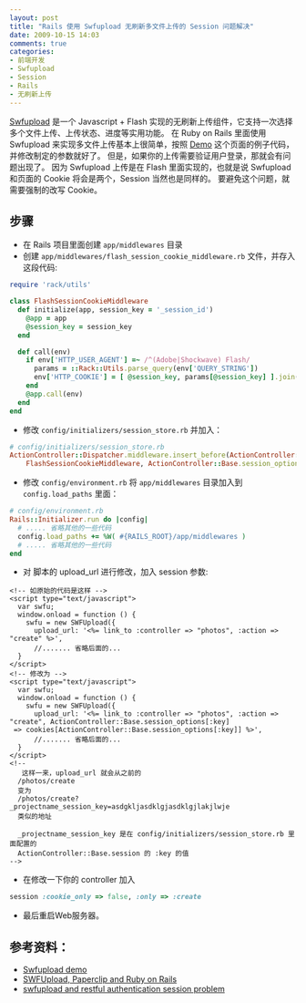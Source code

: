 ```yaml
---
layout: post
title: "Rails 使用 Swfupload 无刷新多文件上传的 Session 问题解决"
date: 2009-10-15 14:03
comments: true
categories: 
- 前端开发
- Swfupload
- Session
- Rails
- 无刷新上传
---
```

[Swfupload](http://swfupload.org/) 是一个 Javascript + Flash 实现的无刷新上传组件，它支持一次选择多个文件上传、上传状态、进度等实用功能。
在 Ruby on Rails 里面使用 Swfupload 来实现多文件上传基本上很简单，按照 [Demo](http://demo.swfupload.org/v220/applicationdemo/index.php) 这个页面的例子代码，并修改制定的参数就好了。
但是，如果你的上传需要验证用户登录，那就会有问题出现了。
因为 Swfupload 上传是在 Flash 里面实现的，也就是说 Swfupload 和页面的 Cookie 将会是两个，Session 当然也是同样的。
要避免这个问题，就需要强制的改写 Cookie。

## 步骤

* 在 Rails 项目里面创建 `app/middlewares` 目录
* 创建 `app/middlewares/flash_session_cookie_middleware.rb` 文件，并存入这段代码:

<!-- more -->
```ruby
require 'rack/utils'

class FlashSessionCookieMiddleware
  def initialize(app, session_key = '_session_id')
    @app = app
    @session_key = session_key
  end

  def call(env)
    if env['HTTP_USER_AGENT'] =~ /^(Adobe|Shockwave) Flash/
      params = ::Rack::Utils.parse_query(env['QUERY_STRING'])
      env['HTTP_COOKIE'] = [ @session_key, params[@session_key] ].join('=').freeze unless params[@session_key].nil?
    end
    @app.call(env)
  end
end
```

* 修改 `config/initializers/session_store.rb` 并加入：

```ruby
# config/initializers/session_store.rb 
ActionController::Dispatcher.middleware.insert_before(ActionController::Base.session_store, 
    FlashSessionCookieMiddleware, ActionController::Base.session_options[:key])
```

* 修改 `config/environment.rb` 将 `app/middlewares` 目录加入到 `config.load_paths` 里面：

```ruby
# config/environment.rb
Rails::Initializer.run do |config|
  # ..... 省略其他的一些代码
  config.load_paths += %W( #{RAILS_ROOT}/app/middlewares )
  # ..... 省略其他的一些代码
end
```

* 对 脚本的 upload_url 进行修改，加入 session 参数:

```erb
<!-- 如原始的代码是这样 -->
<script type="text/javascript">
  var swfu;
  window.onload = function () {
    swfu = new SWFUpload({
      upload_url: '<%= link_to :controller => "photos", :action => "create" %>',
      //....... 省略后面的...
  }
</script>
<!-- 修改为 -->
<script type="text/javascript">
  var swfu;
  window.onload = function () {
    swfu = new SWFUpload({
      upload_url: '<%= link_to :controller => "photos", :action => "create", ActionController::Base.session_options[:key]
 => cookies[ActionController::Base.session_options[:key]] %>',
      //....... 省略后面的...
  }
</script>
<!--
   这样一来，upload_url 就会从之前的 
  /photos/create 
  变为 
  /photos/create?_projectname_session_key=asdgkljasdklgjasdklgjlakjlwje 
  类似的地址

  _projectname_session_key 是在 config/initializers/session_store.rb 里面配置的 
  ActionController::Base.session 的 :key 的值
-->
```

* 在修改一下你的 controller 加入 

```ruby
session :cookie_only => false, :only => :create
```

* 最后重启Web服务器。

## 参考资料：

* <a href="http://demo.swfupload.org/v220/applicationdemo/index.php" target="_blank">Swfupload demo</a>
* <a href="http://jimneath.org/2008/05/15/swfupload-paperclip-and-ruby-on-rails/" target="_blank" title="Permanent Link: SWFUpload, Paperclip and Ruby on Rails">SWFUpload, Paperclip and Ruby on Rails</a>
* <a href="http://railsforum.com/viewtopic.php?id=32662" target="_blank">swfupload and restful authentication session problem</a>
